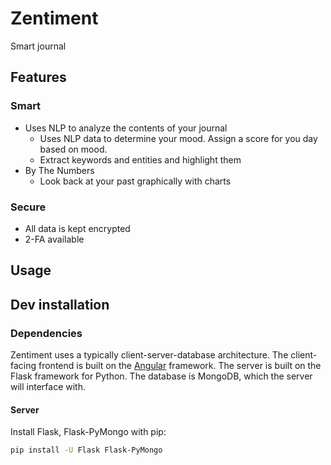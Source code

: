 # Zentiment

Smart journal

## Features

### Smart
* Uses NLP to analyze the contents of your journal
  * Uses NLP data to determine your mood. Assign a score for you day based on mood.
  * Extract keywords and entities and highlight them
* By The Numbers
  * Look back at your past graphically with charts

### Secure
* All data is kept encrypted
* 2-FA available

## Usage


## Dev installation

### Dependencies
Zentiment uses a typically client-server-database architecture. The client-facing frontend is built on the [Angular](https://angular.io) framework. The server is built on the Flask framework for Python. The database is MongoDB, which the server will interface with.

#### Server
Install Flask, Flask-PyMongo with pip:
```bash
pip install -U Flask Flask-PyMongo
```